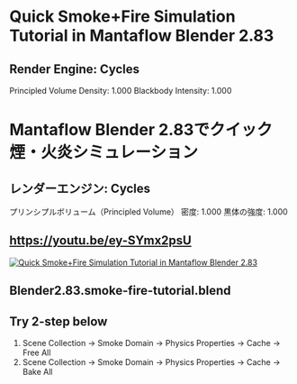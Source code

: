 # Quick Smoke+Fire Simulation Tutorial in Mantaflow Blender 2.83
## Render Engine: Cycles
Principled Volume
   Density: 1.000
   Blackbody Intensity: 1.000

# Mantaflow Blender 2.83でクイック煙・火炎シミュレーション
## レンダーエンジン: Cycles
プリンシプルボリューム（Principled Volume）
   密度: 1.000
   黒体の強度: 1.000

## https://youtu.be/ey-SYmx2psU
[![Quick Smoke+Fire Simulation Tutorial in Mantaflow Blender 2.83](https://img.youtube.com/vi/ey-SYmx2psU/0.jpg)](https://youtu.be/ey-SYmx2psU)


## Blender2.83.smoke-fire-tutorial.blend
## Try 2-step below
1. Scene Collection → Smoke Domain → Physics Properties → Cache → Free All
2. Scene Collection → Smoke Domain → Physics Properties → Cache → Bake All
